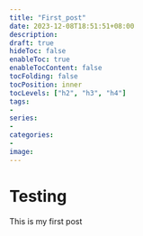 ```yaml
---
title: "First_post"
date: 2023-12-08T18:51:51+08:00
description:
draft: true
hideToc: false
enableToc: true
enableTocContent: false
tocFolding: false
tocPosition: inner
tocLevels: ["h2", "h3", "h4"]
tags:
-
series:
-
categories:
-
image:
---
```


# Testing

This is my first post
